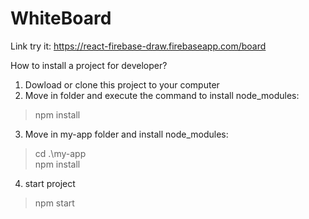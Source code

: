 # WhiteBoard
Link try it:
https://react-firebase-draw.firebaseapp.com/board

How to install a project for developer?
1. Dowload or clone this project to your computer
2. Move in folder and execute the command to install node_modules: 
> npm install
3. Move in my-app folder and install node_modules: 
> cd .\my-app\
> npm install
4. start project
> npm start
